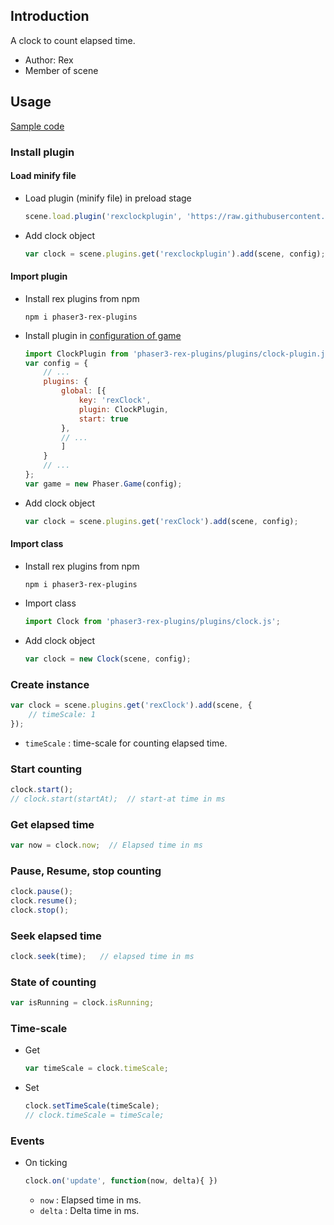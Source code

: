 ## Introduction

A clock to count elapsed time.

- Author: Rex
- Member of scene

## Usage

[Sample code](https://github.com/rexrainbow/phaser3-rex-notes/tree/master/examples/clock)

### Install plugin

#### Load minify file

- Load plugin (minify file) in preload stage
    ```javascript
    scene.load.plugin('rexclockplugin', 'https://raw.githubusercontent.com/rexrainbow/phaser3-rex-notes/master/dist/rexclockplugin.min.js', true);
    ```
- Add clock object
    ```javascript
    var clock = scene.plugins.get('rexclockplugin').add(scene, config);
    ```

#### Import plugin

- Install rex plugins from npm
    ```
    npm i phaser3-rex-plugins
    ```
- Install plugin in [configuration of game](game.md#configuration)
    ```javascript
    import ClockPlugin from 'phaser3-rex-plugins/plugins/clock-plugin.js';
    var config = {
        // ...
        plugins: {
            global: [{
                key: 'rexClock',
                plugin: ClockPlugin,
                start: true
            },
            // ...
            ]
        }
        // ...
    };
    var game = new Phaser.Game(config);
    ```
- Add clock object
    ```javascript
    var clock = scene.plugins.get('rexClock').add(scene, config);
    ```

#### Import class

- Install rex plugins from npm
    ```
    npm i phaser3-rex-plugins
    ```
- Import class
    ```javascript
    import Clock from 'phaser3-rex-plugins/plugins/clock.js';
    ```
- Add clock object
    ```javascript
    var clock = new Clock(scene, config);
    ```

### Create instance

```javascript
var clock = scene.plugins.get('rexClock').add(scene, {
    // timeScale: 1
});
```

- `timeScale` : time-scale for counting elapsed time.

### Start counting

```javascript
clock.start();
// clock.start(startAt);  // start-at time in ms
```

### Get elapsed time

```javascript
var now = clock.now;  // Elapsed time in ms
```

### Pause, Resume, stop counting

```javascript
clock.pause();
clock.resume();
clock.stop();
```

### Seek elapsed time

```javascript
clock.seek(time);   // elapsed time in ms
```

### State of counting

```javascript
var isRunning = clock.isRunning;
```

### Time-scale

- Get
    ```javascript
    var timeScale = clock.timeScale;
    ```
- Set
    ```javascript
    clock.setTimeScale(timeScale);
    // clock.timeScale = timeScale;
    ```

### Events

- On ticking
    ```javascript
    clock.on('update', function(now, delta){ })
    ```
    - `now` : Elapsed time in ms.
    - `delta` : Delta time in ms.
